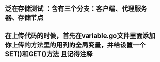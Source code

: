 泛在存储测试 ：含有三个分支：客户端、代理服务器、存储节点 
-------
在上传代码的时候，首先在variable.go文件里面添加你上传的方法里的用到的全局变量，并给设置一个SET()和GET()方法  且记得注释
------
